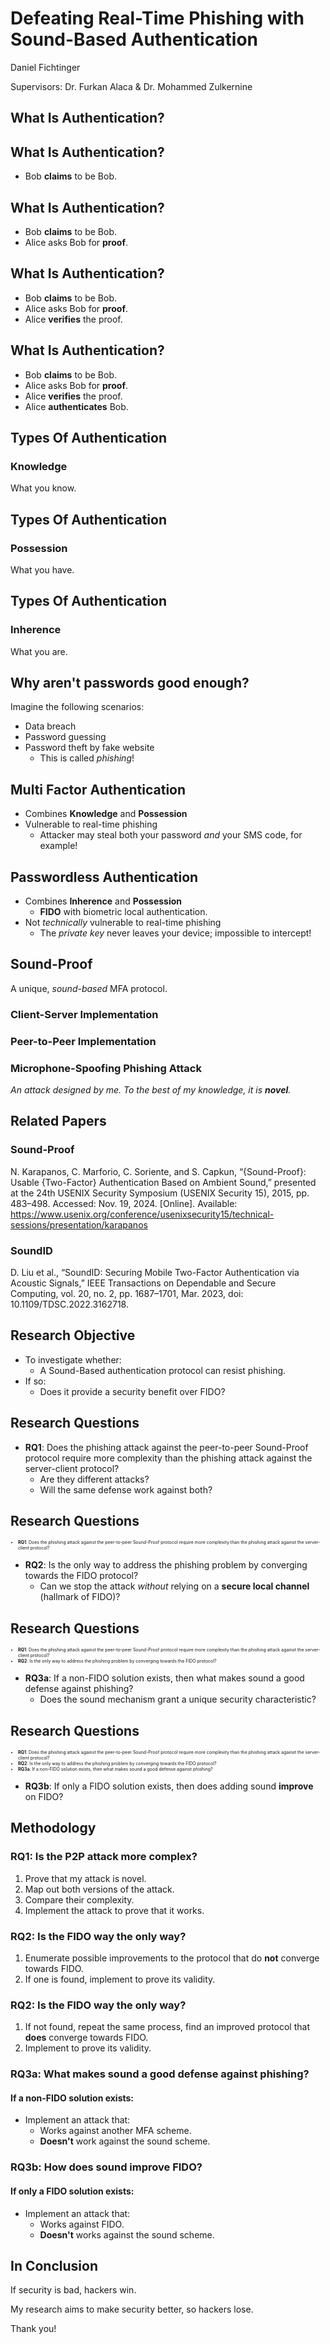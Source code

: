 [comment]: # "THEME = black"
[comment]: # "CODE_THEME = base16/zenburn"
[comment]: # "controls: true"
[comment]: # "keyboard: true"
[comment]: # "markdown: { smartypants: true }"
[comment]: # "hash: false"
[comment]: # "respondToHashChanges: false"

# Defeating Real-Time Phishing with Sound-Based Authentication

Daniel Fichtinger

Supervisors: Dr. Furkan Alaca & Dr. Mohammed Zulkernine

[comment]: # "!!!"

## What Is Authentication?

[comment]: # "!!! data-auto-animate"

## What Is Authentication?

- Bob **claims** to be Bob.

[comment]: # "!!! data-auto-animate"

## What Is Authentication?

- Bob **claims** to be Bob.
- Alice asks Bob for **proof**.

[comment]: # "!!! data-auto-animate"

## What Is Authentication?

- Bob **claims** to be Bob.
- Alice asks Bob for **proof**.
- Alice **verifies** the proof.

[comment]: # "!!! data-auto-animate"

## What Is Authentication?

- Bob **claims** to be Bob.
- Alice asks Bob for **proof**.
- Alice **verifies** the proof.
- Alice **authenticates** Bob.

[comment]: # "!!! data-auto-animate"

## Types Of Authentication

### Knowledge

What you know.

[comment]: # "!!! data-auto-animate"

## Types Of Authentication

### Possession

What you have.

[comment]: # "!!! data-auto-animate"

## Types Of Authentication

### Inherence

What you are.

[comment]: # "!!! data-auto-animate"

## Why aren't passwords good enough?

Imagine the following scenarios:

- Data breach
- Password guessing
- Password theft by fake website
  - This is called _phishing_!

[comment]: # "!!!"

## Multi Factor Authentication

- Combines **Knowledge** and **Possession**
- Vulnerable to real-time phishing
  - Attacker may steal both your password _and_ your SMS code, for example!

[comment]: # "!!!"

## Passwordless Authentication

- Combines **Inherence** and **Possession**
  - **FIDO** with biometric local authentication.
- Not _technically_ vulnerable to real-time phishing
  - The _private key_ never leaves your device; impossible to intercept!

[comment]: # "!!!"

## Sound-Proof

A unique, _sound-based_ MFA protocol.

[comment]: # "!!!"

### Client-Server Implementation

[comment]: # "!!!"
[comment]: # '!!! data-background-image="media/Soundproof-Page-1.svg" data-background-size="contain"'

### Peer-to-Peer Implementation

[comment]: # "!!!"
[comment]: # '!!! data-background-image="media/Soundproof-Page-2.svg" data-background-size="contain"'

### Microphone-Spoofing Phishing Attack

_An attack designed by me. To the best of my knowledge, it is **novel**._

[comment]: # "!!!"
[comment]: # '!!! data-background-image="media/cringe.svg" data-background-size="contain"'
[comment]: # '!!! data-background-image="media/Soundproof-Page-3.svg" data-background-size="contain"'

## Related Papers

[comment]: # "!!!"

### Sound-Proof

N. Karapanos, C. Marforio, C. Soriente, and S. Capkun, “{Sound-Proof}: Usable {Two-Factor} Authentication Based on Ambient Sound,” presented at the 24th USENIX Security Symposium (USENIX Security 15), 2015, pp. 483–498. Accessed: Nov. 19, 2024. \[Online\]. Available: https://www.usenix.org/conference/usenixsecurity15/technical-sessions/presentation/karapanos

[comment]: # "!!!"

### SoundID

D. Liu et al., “SoundID: Securing Mobile Two-Factor Authentication via Acoustic Signals,” IEEE Transactions on Dependable and Secure Computing, vol. 20, no. 2, pp. 1687–1701, Mar. 2023, doi: 10.1109/TDSC.2022.3162718.

[comment]: # "!!!"

## Research Objective

- To investigate whether:
  - A Sound-Based authentication protocol can resist phishing.
- If so:
  - Does it provide a security benefit over FIDO?

[comment]: # "!!!"

## Research Questions

- **RQ1**: Does the phishing attack against the peer-to-peer Sound-Proof protocol require more complexity than the phishing attack against the server-client protocol?
  - Are they different attacks?
  - Will the same defense work against both?

[comment]: # "!!! data-auto-animate"

## Research Questions

<div style="font-size: 0.5em;">

- **RQ1**: Does the phishing attack against the peer-to-peer Sound-Proof protocol require more complexity than the phishing attack against the server-client protocol?

</div>

- **RQ2**: Is the only way to address the phishing problem by converging towards the FIDO protocol?
  - Can we stop the attack _without_ relying on a **secure local channel** (hallmark of FIDO)?

[comment]: # "!!! data-auto-animate"

## Research Questions

<div style="font-size: 0.5em;">

- **RQ1**: Does the phishing attack against the peer-to-peer Sound-Proof protocol require more complexity than the phishing attack against the server-client protocol?
- **RQ2**: Is the only way to address the phishing problem by converging towards the FIDO protocol?

</div>

- **RQ3a**: If a non-FIDO solution exists, then what makes sound a good defense against phishing?
  - Does the sound mechanism grant a unique security characteristic?

[comment]: # "!!! data-auto-animate"

## Research Questions

<div style="font-size: 0.5em;">

- **RQ1**: Does the phishing attack against the peer-to-peer Sound-Proof protocol require more complexity than the phishing attack against the server-client protocol?
- **RQ2**: Is the only way to address the phishing problem by converging towards the FIDO protocol?
- **RQ3a**: If a non-FIDO solution exists, then what makes sound a good defense against phishing?

</div>

- **RQ3b**: If only a FIDO solution exists, then does adding sound **improve** on FIDO?

[comment]: # "!!! data-auto-animate"

## Methodology

[comment]: # "!!!"

### RQ1: Is the P2P attack more complex?

1. Prove that my attack is novel.
2. Map out both versions of the attack.
3. Compare their complexity.
4. Implement the attack to prove that it works.

[comment]: # "!!!"

### RQ2: Is the FIDO way the only way?

1. Enumerate possible improvements to the protocol that do **not** converge towards FIDO.
2. If one is found, implement to prove its validity.

[comment]: # "!!!"

### RQ2: Is the FIDO way the only way?

1. If not found, repeat the same process, find an improved protocol that **does** converge towards FIDO.
2. Implement to prove its validity.

[comment]: # "!!!"

### RQ3a: What makes sound a good defense against phishing?

#### If a non-FIDO solution exists:

- Implement an attack that:
  - Works against another MFA scheme.
  - **Doesn't** work against the sound scheme.

[comment]: # "!!!"

### RQ3b: How does sound improve FIDO?

#### If only a FIDO solution exists:

- Implement an attack that:
  - Works against FIDO.
  - **Doesn't** works against the sound scheme.

[comment]: # "!!!"

## In Conclusion

If security is bad, hackers win.

My research aims to make security better, so hackers lose.

Thank you!
